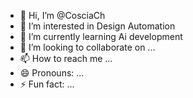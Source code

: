 - 👋 Hi, I’m @CosciaCh
- 👀 I’m interested in Design Automation
- 🌱 I’m currently learning Ai development
- 💞️ I’m looking to collaborate on ...
- 📫 How to reach me ...
- 😄 Pronouns: ...
- ⚡ Fun fact: ...

<!---
CosciaCh/CosciaCh is a ✨ special ✨ repository because its `README.md` (this file) appears on your GitHub profile.
You can click the Preview link to take a look at your changes.
--->
